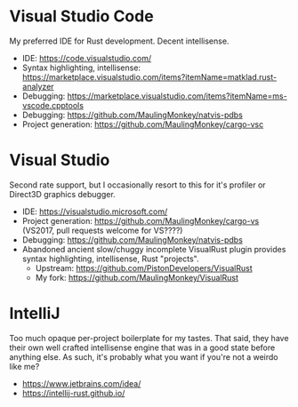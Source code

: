 # Visual Studio Code

My preferred IDE for Rust development.  Decent intellisense.

*   IDE: <https://code.visualstudio.com/>
*   Syntax highlighting, intellisense: <https://marketplace.visualstudio.com/items?itemName=matklad.rust-analyzer>
*   Debugging: <https://marketplace.visualstudio.com/items?itemName=ms-vscode.cpptools>
*   Debugging: <https://github.com/MaulingMonkey/natvis-pdbs>
*   Project generation: <https://github.com/MaulingMonkey/cargo-vsc>



# Visual Studio

Second rate support, but I occasionally resort to this for it's profiler or Direct3D graphics debugger.

*   IDE: <https://visualstudio.microsoft.com/>
*   Project generation: <https://github.com/MaulingMonkey/cargo-vs> (VS2017, pull requests welcome for VS????)
*   Debugging: <https://github.com/MaulingMonkey/natvis-pdbs>
*   Abandoned ancient slow/chuggy incomplete VisualRust plugin provides syntax highlighting, intellisense, Rust "projects".
    *   Upstream: <https://github.com/PistonDevelopers/VisualRust>
    *   My fork: <https://github.com/MaulingMonkey/VisualRust>



# IntelliJ

Too much opaque per-project boilerplate for my tastes.
That said, they have their own well crafted intellisense engine that was in a good state before anything else.
As such, it's probably what you want if you're not a weirdo like me?

*   <https://www.jetbrains.com/idea/>
*   <https://intellij-rust.github.io/>
